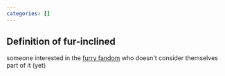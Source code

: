 ```yaml
---
categories: []
---
```


## Definition of fur-inclined

someone interested in the [furry fandom](./furry%20fandom) who doesn't consider themselves part of it (yet)
